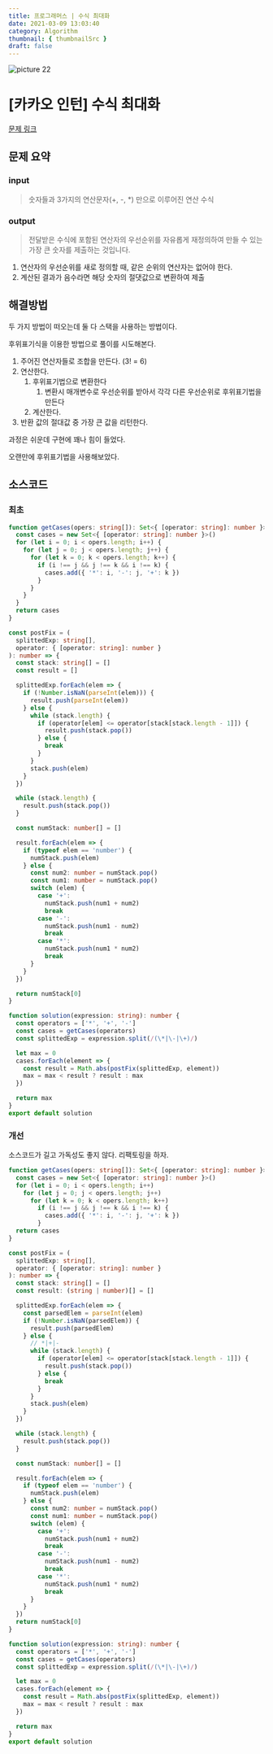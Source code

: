 ```yaml
---
title: 프로그래머스 | 수식 최대화
date: 2021-03-09 13:03:40
category: Algorithm
thumbnail: { thumbnailSrc }
draft: false
---
```


![picture 22](images/2021-03-09/ba0118f82c0feeca7e76871c011166f54043143d3dd0994493963b5334b3472f.png)

# [카카오 인턴] 수식 최대화

[문제 링크](https://programmers.co.kr/learn/courses/30/lessons/67257)

## 문제 요약

### input

> 숫자들과 3가지의 연산문자(+, -, \*) 만으로 이루어진 연산 수식

### output

> 전달받은 수식에 포함된 연산자의 우선순위를 자유롭게 재정의하여 만들 수 있는 가장 큰 숫자를 제출하는 것입니다.

1. 연산자의 우선순위를 새로 정의할 때, 같은 순위의 연산자는 없어야 한다.
2. 계산된 결과가 음수라면 해당 숫자의 절댓값으로 변환하여 제출

## 해결방법

두 가지 방법이 떠오는데 둘 다 스택을 사용하는 방법이다.

후위표기식을 이용한 방법으로 풀이를 시도해본다.

1. 주어진 연산자들로 조합을 만든다. (3! = 6)
2. 연산한다.
   1. 후위표기법으로 변환한다
      1. 변환시 매개변수로 우선순위를 받아서 각각 다른 우선순위로 후위표기법을 만든다
   2. 계산한다.
3. 반환 값의 절대값 중 가장 큰 값을 리턴한다.

과정은 쉬운데 구현에 꽤나 힘이 들었다.

오랜만에 후위표기법을 사용해보았다.

## 소스코드

### 최초

```ts
function getCases(opers: string[]): Set<{ [operator: string]: number }> {
  const cases = new Set<{ [operator: string]: number }>()
  for (let i = 0; i < opers.length; i++) {
    for (let j = 0; j < opers.length; j++) {
      for (let k = 0; k < opers.length; k++) {
        if (i !== j && j !== k && i !== k) {
          cases.add({ '*': i, '-': j, '+': k })
        }
      }
    }
  }
  return cases
}

const postFix = (
  splittedExp: string[],
  operator: { [operator: string]: number }
): number => {
  const stack: string[] = []
  const result = []

  splittedExp.forEach(elem => {
    if (!Number.isNaN(parseInt(elem))) {
      result.push(parseInt(elem))
    } else {
      while (stack.length) {
        if (operator[elem] <= operator[stack[stack.length - 1]]) {
          result.push(stack.pop())
        } else {
          break
        }
      }
      stack.push(elem)
    }
  })

  while (stack.length) {
    result.push(stack.pop())
  }

  const numStack: number[] = []

  result.forEach(elem => {
    if (typeof elem == 'number') {
      numStack.push(elem)
    } else {
      const num2: number = numStack.pop()
      const num1: number = numStack.pop()
      switch (elem) {
        case '+':
          numStack.push(num1 + num2)
          break
        case '-':
          numStack.push(num1 - num2)
          break
        case '*':
          numStack.push(num1 * num2)
          break
      }
    }
  })

  return numStack[0]
}

function solution(expression: string): number {
  const operators = ['*', '+', '-']
  const cases = getCases(operators)
  const splittedExp = expression.split(/(\*|\-|\+)/)

  let max = 0
  cases.forEach(element => {
    const result = Math.abs(postFix(splittedExp, element))
    max = max < result ? result : max
  })

  return max
}
export default solution
```

### 개선

소스코드가 길고 가독성도 좋지 않다. 리팩토링을 하자.

```ts
function getCases(opers: string[]): Set<{ [operator: string]: number }> {
  const cases = new Set<{ [operator: string]: number }>()
  for (let i = 0; i < opers.length; i++)
    for (let j = 0; j < opers.length; j++)
      for (let k = 0; k < opers.length; k++)
        if (i !== j && j !== k && i !== k) {
          cases.add({ '*': i, '-': j, '+': k })
        }
  return cases
}

const postFix = (
  splittedExp: string[],
  operator: { [operator: string]: number }
): number => {
  const stack: string[] = []
  const result: (string | number)[] = []

  splittedExp.forEach(elem => {
    const parsedElem = parseInt(elem)
    if (!Number.isNaN(parsedElem)) {
      result.push(parsedElem)
    } else {
      // *|+|-
      while (stack.length) {
        if (operator[elem] <= operator[stack[stack.length - 1]]) {
          result.push(stack.pop())
        } else {
          break
        }
      }
      stack.push(elem)
    }
  })

  while (stack.length) {
    result.push(stack.pop())
  }

  const numStack: number[] = []

  result.forEach(elem => {
    if (typeof elem == 'number') {
      numStack.push(elem)
    } else {
      const num2: number = numStack.pop()
      const num1: number = numStack.pop()
      switch (elem) {
        case '+':
          numStack.push(num1 + num2)
          break
        case '-':
          numStack.push(num1 - num2)
          break
        case '*':
          numStack.push(num1 * num2)
          break
      }
    }
  })
  return numStack[0]
}

function solution(expression: string): number {
  const operators = ['*', '+', '-']
  const cases = getCases(operators)
  const splittedExp = expression.split(/(\*|\-|\+)/)

  let max = 0
  cases.forEach(element => {
    const result = Math.abs(postFix(splittedExp, element))
    max = max < result ? result : max
  })

  return max
}
export default solution
```
